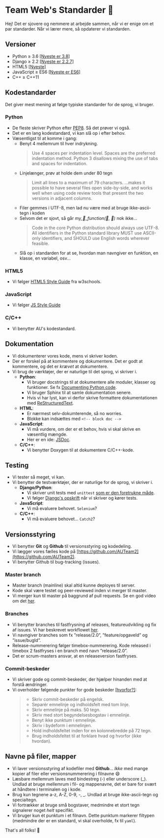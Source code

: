
# Team Web's Standarder :rocket:

Hej! Det er sjovere og nemmere at arbejde sammen, når vi er enige om et par standarder. Når vi lærer mere, så opdaterer vi standarden.

## Versioner 
- Python ≥ 3.6 [[Nyeste er 3.8]](https://docs.python.org/3/)
- Django ≥ 2.2 [[Nyeste er 2.2.7]](https://docs.djangoproject.com/en/2.2/)
- HTML5 [[Nyeste]](https://www.w3schools.com/html/html5_intro.asp)
- JavaScript ≥ ES6 [[Nyeste er ES6]](https://www.w3schools.com/js/js_es6.asp)
- C++ ≥ C++11 

## Kodestandarder
Det giver mest mening at følge typiske standarder for de sprog, vi bruger.

### Python
- De fleste skriver Python efter [PEP8](https://www.python.org/dev/peps/pep-0008/). Så det prøver vi også.
- Det er en lang kodestandard, vi kan slå op i efter behov.
- Væsentligst til at komme i gang:
	* Benyt 4 mellemrum til hver indrykning.
		> Use 4 spaces per indentation level.
		> Spaces are the preferred indentation method.
		> Python 3 disallows mixing the use of tabs and spaces for indentation.
	* Linjelænger, prøv at holde dem under 80 tegn
		> Limit all lines to a maximum of 79 characters.
		> ...makes it possible to have several files open side-by-side, and works well when using code review tools that present the two versions in adjacent columns.
	* Filer gemmes i UTF-8, men lad nu være med at bruge ikke-ascii-tegn i koden
	* Selvom det er sjovt, så går *my_:monkey:_function(:banana:, :beer:)* nok ikke...
		> Code in the core Python distribution should always use UTF-8.
		> All identifiers in the Python standard library MUST use ASCII-only identifiers, and SHOULD use English words wherever feasible.
	* Slå op i standarden for at se, hvordan man navngiver en funktion, en klasse, en variabel, osv...

### HTML5
- Vi følger [HTML5 Style Guide](https://www.w3schools.com/html/html5_syntax.asp) fra w3schools.

### JavaScript
- Vi følger [JS Style Guide](https://www.w3schools.com/js/js_conventions.asp)

### C/C++
- Vi benytter AU's kodestandard.

## Dokumentation

- Vi dokumenterer vores kode, mens vi skriver koden.
- Der er forskel på at kommentere og dokumentere. Det er godt at kommentere, og det er _krævet_ at dokumentere.
- Vi brug de værktøjer, der er naturlige til det sprog, vi skriver i.
	* **Python**:
		- Vi bruger docstrings til at dokumentere alle moduler, klasser og funktioner. Se fx [Documenting Python code](https://realpython.com/documenting-python-code/). 
		- Vi bruger Sphinx til at samle dokumentation senere.
		- Hvis vi har lyst, kan vi derfor skrive formattere dokumentationen med [ReStructuredText](https://en.wikipedia.org/wiki/ReStructuredText).
	* **HTML**:
		- Er nærmest selv-dokumterende, så no worries.
		- Blokke kan indsættes med `<!-- block doc -->` 
	* **JavaScript**:
		- Vi må vurdere, om der er et behov, hvis vi skal skrive en væsentlig mængde.
		- Her er en ide: [JSDoc](https://gomakethings.com/whats-the-best-way-to-document-javascript/).
	* **C/C++**:
		- Vi benytter Doxygen til at dokumentere C/C++-kode. 


## Testing
- Vi tester så meget, vi kan.
- Vi benytter de testværktøjer, der er naturlige for de sprog, vi skriver i.
	* **Django/Python**:
		- Vi skriver unit tests med `unittest` [som er den foretrukne måde](https://docs.djangoproject.com/en/2.2/topics/testing/).
		- Vi følger [Django's opskrift](https://docs.djangoproject.com/en/2.2/topics/testing/overview/) når vi skriver og kører tests.
	* **JavaScript**:
		- Vi må evaluere behovet. `Selenium`?
	* **C/C++**: 
		- Vi må evaluere behovet... `Catch2`?

## Versionsstyring
- Vi benytter **Git** og **Github** til versionsstyring og kodedeling.
- Vi lægger vores fælles kode på [https://github.com/AUTeam2](https://github.com/AUTeam2).
- Vi benytter Github til bug-tracking (issues).

### Master branch
- Master branch (mainline) skal altid kunne deployes til server.
- Kode skal være testet og peer-reviewed inden vi merger til master.
- Vi merger kun til master på baggrund af pull requests. Se en god video om det [her](https://www.youtube.com/watch?v=oFYyTZwMyAg).

### Branches
- Vi benytter branches til fastfrysning af releases, featureudvikling og fix af issues. Vi har beskrevet workflowet [her](https://github.com/AUTeam2/standards/blob/master/branch-workflow.md).
- Vi navngiver branches som fx ”release/2.0”, ”feature/opgaveId” og ”issue/bugId”.
- Release-nummerering følger timebox-nummerering. Kode released i timebox 2 fastfryses i en branch med navn ”release/2.0”.
- Det er scrum-masters ansvar, at en releaseversion fastfryses.

### Commit-beskeder
- Vi skriver gode og commit-beskeder, der hjælper hinanden med at forstå ændringer.
- Vi overholder følgende punkter for gode beskeder [[hvorfor?]](https://chris.beams.io/posts/git-commit/):
	> - Skriv commit-beskeder på engelsk.
	> - Separér emnelinje og indholdsfelt med tom linje.
	> - Skriv emnelinje på maks. 50 tegn.
	> - Skriv med stort begyndelsesbogstav i emnelinje.
	> - Benyt ikke punktum i emnelinje.
	> - Skriv i bydeform i emnelinjen.
	> - Hold indholdsfeltet inden for en kolonnebredde på 72 tegn.
	> - Brug indholdsfeltet til at forklare hvad og hvorfor (ikke hvordan).

## Navne på filer, mapper
- Vi laver versionsstyring af kodefiler med **Github**... _Ikke_ med mange kopier af filer eller versionsnummerering i filnavne :smile:
- Læsbare mellemrum laves med bindestreg (-) eller underscore (_). Undlad at bruge mellemrum i fil- og mappenavne, det er bare for svært at håndtere i terminalen og i kode. 
- Brug kun tegnene a-z, A-Z, 0-9, -, _. Undlad at bruge ikke-ascii-tegn og specialtegn.
- Vi fortrækker at bruge små bogstaver, medmindre et stort tegn signalerer noget _helt_ specifikt.
- Vi bruger kun ét punktum i et filnavn. Dette punktum markerer filtypen (medmindre der er en standard, vi skal overholde, fx til `yaml`).


That's all folks! :rabbit:
